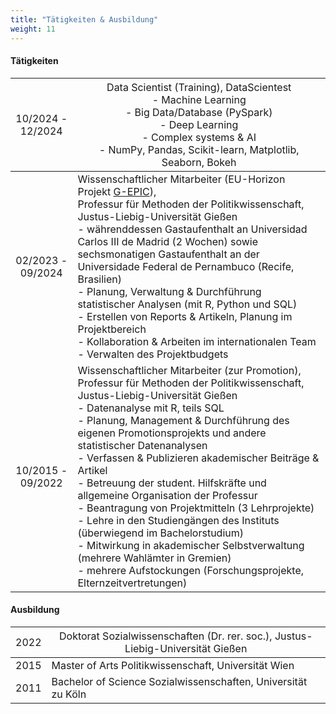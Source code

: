 ```yaml
---
title: "Tätigkeiten & Ausbildung"
weight: 11
---
```


#### Tätigkeiten
| <span style="font-weight:normal">10/2024 - 12/2024</span> | <span style="font-weight:normal">Data Scientist (Training), DataScientest<br> - Machine Learning<br>- Big Data/Database (PySpark)<br> - Deep Learning<br>- Complex systems & AI<br>- NumPy, Pandas, Scikit-learn, Matplotlib, Seaborn, Bokeh</span> |
|:-----:|---------------------------------|
| 02/2023 - 09/2024 | Wissenschaftlicher Mitarbeiter (EU-Horizon Projekt [G-EPIC](https://g-epic.eu)), <br>Professur für Methoden der Politikwissenschaft, Justus-Liebig-Universität Gießen<br> - währenddessen Gastaufenthalt an Universidad Carlos III de Madrid (2 Wochen) sowie sechsmonatigen Gastaufenthalt an der Universidade Federal de Pernambuco (Recife, Brasilien)<br>- Planung, Verwaltung & Durchführung statistischer Analysen (mit R, Python und SQL)<br>- Erstellen von Reports & Artikeln, Planung im Projektbereich<br>- Kollaboration & Arbeiten im internationalen Team<br>- Verwalten des Projektbudgets|
| 10/2015 - 09/2022| Wissenschaftlicher Mitarbeiter (zur Promotion),<br> Professur für Methoden der Politikwissenschaft, Justus-Liebig-Universität Gießen<br>- Datenanalyse mit R, teils SQL<br> - Planung, Management & Durchführung des eigenen Promotionsprojekts und andere statistischer Datenanalysen <br>- Verfassen & Publizieren akademischer Beiträge & Artikel<br>- Betreuung der student. Hilfskräfte und allgemeine Organisation der Professur<br>- Beantragung von Projektmitteln (3 Lehrprojekte)<br>- Lehre in den Studiengängen des Instituts (überwiegend im Bachelorstudium)<br>- Mitwirkung in akademischer Selbstverwaltung (mehrere Wahlämter in Gremien)<br>- mehrere Aufstockungen (Forschungsprojekte, Elternzeitvertretungen) | 

#### Ausbildung
| <span style="font-weight:normal">2022</span> | <span style="font-weight:normal">Doktorat Sozialwissenschaften (Dr. rer. soc.), Justus-Liebig-Universität Gießen</span> | 
|:---:|---------------------------------|
| 2015 | Master of Arts Politikwissenschaft, Universität Wien | 
| 2011 | Bachelor of Science Sozialwissenschaften, Universität zu Köln | 
